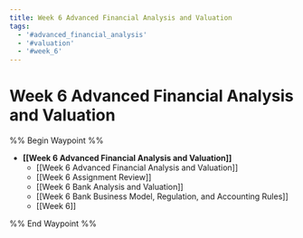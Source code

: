 ```yaml
---
title: Week 6 Advanced Financial Analysis and Valuation
tags:
  - '#advanced_financial_analysis'
  - '#valuation'
  - '#week_6'
---
```

# Week 6 Advanced Financial Analysis and Valuation

%% Begin Waypoint %%

- **[[Week 6 Advanced Financial Analysis and Valuation]]**
	- [[Week 6 Advanced Financial Analysis and Valuation]]
	- [[Week 6 Assignment Review]]
	- [[Week 6 Bank Analysis and Valuation]]
	- [[Week 6 Bank Business Model,    Regulation,    and Accounting Rules]]
	- [[Week 6]]

%% End Waypoint %%